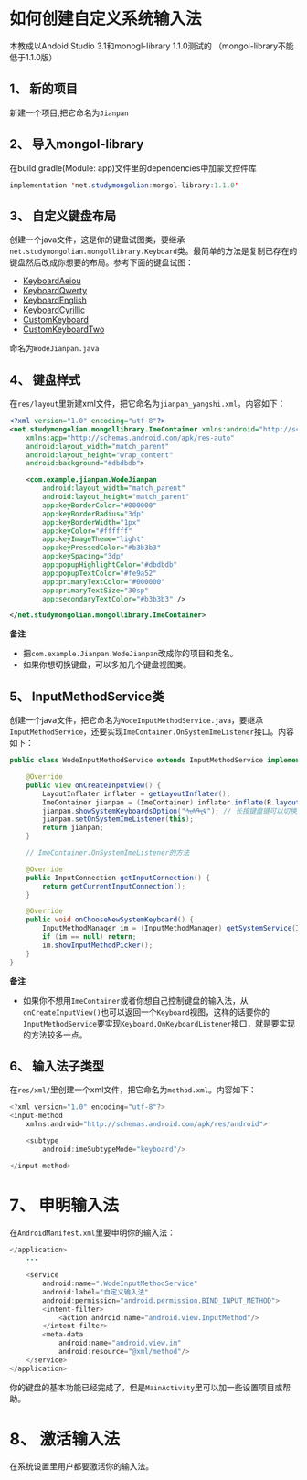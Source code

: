 # 如何创建自定义系统输入法

本教成以Andoid Studio 3.1和monogl-library 1.1.0测试的 （mongol-library不能低于1.1.0版）

## 1、 新的项目

新建一个项目,把它命名为`Jianpan`

## 2、 导入mongol-library

在build.gradle(Module: app)文件里的dependencies中加蒙文控件库

```java
implementation 'net.studymongolian:mongol-library:1.1.0'
```

## 3、 自定义键盘布局

创建一个java文件，这是你的键盘试图类，要继承`net.studymongolian.mongollibrary.Keyboard`类。最简单的方法是复制已存在的键盘然后改成你想要的布局。参考下面的键盘试图：

- [KeyboardAeiou](https://github.com/suragch/mongol-library/blob/master/mongol-library/src/main/java/net/studymongolian/mongollibrary/KeyboardAeiou.java)
- [KeyboardQwerty](https://github.com/suragch/mongol-library/blob/master/mongol-library/src/main/java/net/studymongolian/mongollibrary/KeyboardQwerty.java)
- [KeyboardEnglish](https://github.com/suragch/mongol-library/blob/master/mongol-library/src/main/java/net/studymongolian/mongollibrary/KeyboardEnglish.java)
- [KeyboardCyrillic](https://github.com/suragch/mongol-library/blob/master/mongol-library/src/main/java/net/studymongolian/mongollibrary/KeyboardCyrillic.java)
- [CustomKeyboard](https://github.com/suragch/mongol-library/blob/master/demo-app/src/main/java/net/studymongolian/mongollibrarydemo/CustomKeyboard.java)
- [CustomKeyboardTwo](https://github.com/suragch/mongol-library/blob/master/demo-app/src/main/java/net/studymongolian/mongollibrarydemo/CustomKeyboardTwo.java)

命名为`WodeJianpan.java`

## 4、 键盘样式

在`res/layout`里新建xml文件，把它命名为`jianpan_yangshi.xml`。内容如下：

```xml
<?xml version="1.0" encoding="utf-8"?>
<net.studymongolian.mongollibrary.ImeContainer xmlns:android="http://schemas.android.com/apk/res/android"
    xmlns:app="http://schemas.android.com/apk/res-auto"
    android:layout_width="match_parent"
    android:layout_height="wrap_content"
    android:background="#dbdbdb">

    <com.example.jianpan.WodeJianpan
        android:layout_width="match_parent"
        android:layout_height="match_parent"
        app:keyBorderColor="#000000"
        app:keyBorderRadius="3dp"
        app:keyBorderWidth="1px"
        app:keyColor="#ffffff"
        app:keyImageTheme="light"
        app:keyPressedColor="#b3b3b3"
        app:keySpacing="3dp"
        app:popupHighlightColor="#dbdbdb"
        app:popupTextColor="#fe9a52"
        app:primaryTextColor="#000000"
        app:primaryTextSize="30sp"
        app:secondaryTextColor="#b3b3b3" />

</net.studymongolian.mongollibrary.ImeContainer>
```

**备注**

- 把`com.example.Jianpan.WodeJianpan`改成你的项目和类名。
- 如果你想切换键盘，可以多加几个键盘视图类。

## 5、 InputMethodService类

创建一个java文件，把它命名为`WodeInputMethodService.java`，要继承`InputMethodService`，还要实现`ImeContainer.OnSystemImeListener`接口。内容如下：

```java
public class WodeInputMethodService extends InputMethodService implements ImeContainer.OnSystemImeListener {

    @Override
    public View onCreateInputView() {
        LayoutInflater inflater = getLayoutInflater();
        ImeContainer jianpan = (ImeContainer) inflater.inflate(R.layout.jianpan_yangshi, null, false);
        jianpan.showSystemKeyboardsOption("ᠰᠢᠰᠲ᠋ᠧᠮ"); // 长按键盘键可以切换到别的系统输入法
        jianpan.setOnSystemImeListener(this);
        return jianpan;
    }

    // ImeContainer.OnSystemImeListener的方法

    @Override
    public InputConnection getInputConnection() {
        return getCurrentInputConnection();
    }

    @Override
    public void onChooseNewSystemKeyboard() {
        InputMethodManager im = (InputMethodManager) getSystemService(INPUT_METHOD_SERVICE);
        if (im == null) return;
        im.showInputMethodPicker();
    }
}
```

**备注**

- 如果你不想用`ImeContainer`或者你想自己控制键盘的输入法，从`onCreateInputView()`也可以返回一个`Keyboard`视图，这样的话要你的`InputMethodService`要实现`Keyboard.OnKeyboardListener`接口，就是要实现的方法较多一点。

## 6、 输入法子类型

在`res/xml/`里创建一个xml文件，把它命名为`method.xml`。内容如下：

```java
<?xml version="1.0" encoding="utf-8"?>
<input-method
    xmlns:android="http://schemas.android.com/apk/res/android">

    <subtype
        android:imeSubtypeMode="keyboard"/>

</input-method>
```

# 7、 申明输入法

在`AndroidManifest.xml`里要申明你的输入法：

```java
</application>
    ...
    
    <service
        android:name=".WodeInputMethodService"
        android:label="自定义输入法"
        android:permission="android.permission.BIND_INPUT_METHOD">
        <intent-filter>
            <action android:name="android.view.InputMethod"/>
        </intent-filter>
        <meta-data
            android:name="android.view.im"
            android:resource="@xml/method"/>
    </service>
</application>
```

你的键盘的基本功能已经完成了，但是`MainActivity`里可以加一些设置项目或帮助。

# 8、 激活输入法

在系统设置里用户都要激活你的输入法。
